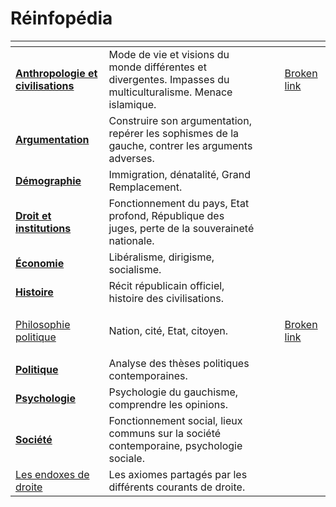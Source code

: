 # Réinfopédia

<table data-view="cards"><thead><tr><th></th><th></th><th data-hidden data-card-cover data-type="files"></th><th data-hidden></th><th data-hidden data-card-target data-type="content-ref"></th></tr></thead><tbody><tr><td><a href="anthropologie-et-civilisations/"><strong>Anthropologie et civilisations</strong></a></td><td>Mode de vie et visions du monde différentes et divergentes. Impasses du multiculturalisme. Menace islamique.</td><td></td><td></td><td><a href="broken-reference">Broken link</a></td></tr><tr><td><a href="argumentation/"><strong>Argumentation</strong></a></td><td>Construire son argumentation, repérer les sophismes de la gauche, contrer les arguments adverses.</td><td></td><td></td><td></td></tr><tr><td><a href="demographie/"><strong>Démographie</strong></a></td><td>Immigration, dénatalité, Grand Remplacement.</td><td></td><td></td><td></td></tr><tr><td><a href="droit-et-institutions/"><strong>Droit et institutions</strong></a></td><td>Fonctionnement du pays, Etat profond, République des juges, perte de la souveraineté nationale.</td><td></td><td></td><td></td></tr><tr><td><a href="economie/"><strong>Économie</strong></a></td><td>Libéralisme, dirigisme, socialisme.</td><td></td><td></td><td></td></tr><tr><td><a href="histoire/"><strong>Histoire</strong></a> </td><td>Récit républicain officiel, histoire des civilisations.</td><td></td><td></td><td></td></tr><tr><td><p><a href="philosophie-politique/">Philosophie politique</a></p><p></p></td><td>Nation, cité, Etat, citoyen.</td><td></td><td></td><td><a href="broken-reference">Broken link</a></td></tr><tr><td><a href="politique/"><strong>Politique</strong></a></td><td>Analyse des thèses politiques contemporaines.</td><td></td><td></td><td></td></tr><tr><td><a href="psychologie/"><strong>Psychologie</strong></a></td><td>Psychologie du gauchisme, comprendre les opinions.</td><td></td><td></td><td></td></tr><tr><td><a href="societe/"><strong>Société</strong></a></td><td>Fonctionnement social, lieux communs sur la société contemporaine, psychologie sociale.</td><td></td><td></td><td></td></tr><tr><td><a href="les-endoxes-de-droite/">Les endoxes de droite</a></td><td>Les axiomes partagés par les différents courants de droite.</td><td></td><td></td><td></td></tr></tbody></table>

